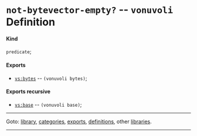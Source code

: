 

<a id='definition__vonuvoli__not-bytevector-empty_3f'></a>

# `not-bytevector-empty?` -- `vonuvoli` Definition


<a id='definition__vonuvoli__not-bytevector-empty_3f__kind'></a>

#### Kind

`predicate`;


<a id='definition__vonuvoli__not-bytevector-empty_3f__exports'></a>

#### Exports

 * [`vs:bytes`](../../vonuvoli/exports/vs_3a_bytes.md#export__vonuvoli__vs_3a_bytes) -- `(vonuvoli bytes)`;


<a id='definition__vonuvoli__not-bytevector-empty_3f__exports-recursive'></a>

#### Exports recursive

 * [`vs:base`](../../vonuvoli/exports/vs_3a_base.md#export__vonuvoli__vs_3a_base) -- `(vonuvoli base)`;

----

Goto: [library](../../vonuvoli/_index.md#library__vonuvoli), [categories](../../vonuvoli/categories/_index.md#toc__vonuvoli__categories), [exports](../../vonuvoli/exports/_index.md#toc__vonuvoli__exports), [definitions](../../vonuvoli/definitions/_index.md#toc__vonuvoli__definitions), other [libraries](../../_libraries.md#toc__libraries).

----

